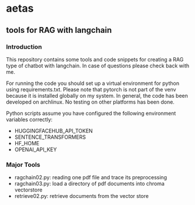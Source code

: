 # aetas
## tools for RAG with langchain

### Introduction
This repository contains some tools and code snippets for creating a RAG type of chatbot with langchain.
In case of questions please check back with me.

For running the code you should set up a virtual environment for python using requirements.txt.
Please note that pytorch is not part of the venv because it is installed globally on my system.
In general, the code has been developed on archlinux. No testing on other platforms has been done.

Python scripts assume you have configured the following environment variables correctly:
* HUGGINGFACEHUB_API_TOKEN
* SENTENCE_TRANSFORMERS
* HF_HOME
* OPENAI_API_KEY

### Major Tools
* ragchain02.py: reading one pdf file and  trace its preprocessing
* ragchain03.py: load a directory of pdf documents into chroma vectorstore
* retrieve02.py: retrieve documents from the vector store

~~~~